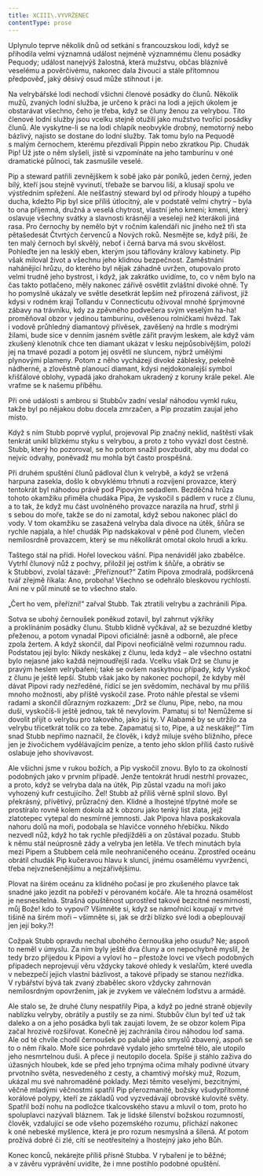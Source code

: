 ```yaml
---
title: XCIII\.VYVRŽENEC
contentType: prose
---
```


  

Uplynulo teprve několik dnů od setkání s francouzskou lodí, když se přihodila velmi významná událost nejméně významnému členu posádky Pequody; událost nanejvýš žalostná, která mužstvu, občas bláznivě veselému a pověrčivému, nakonec dala živoucí a stále přítomnou předpověď, jaký děsivý osud může stihnout i je.

Na velrybářské lodi nechodí všichni členové posádky do člunů. Několik mužů, zvaných lodní služba, je určeno k práci na lodi a jejich úkolem je obstarávat všechno, čeho je třeba, když se čluny ženou za velrybou. Tito členové lodní služby jsou vcelku stejně otužilí jako mužstvo tvořící posádky člunů. Ale vyskytne-li se na lodi chlapík neobvykle drobný, nemotorný nebo bázlivý, najisto se dostane do lodní služby. Tak tomu bylo na Pequodě s malým černochem, kterému přezdívali Pippin nebo zkratkou Pip. Chudák Pip! Už jste o něm slyšeli, jistě si vzpomínáte na jeho tamburínu v oné dramatické půlnoci, tak zasmušile veselé.

Pip a steward patřili zevnějškem k sobě jako pár poníků, jeden černý, jeden bílý, kteří jsou stejně vyvinutí, třebaže se barvou liší, a klusají spolu ve výstředním spřežení. Ale nešťastný steward byl od přírody hloupý a tupého ducha, kdežto Pip byl sice příliš útlocitný, ale v podstatě velmi chytrý – byla to ona příjemná, družná a veselá chytrost, vlastní jeho kmeni; kmeni, který oslavuje všechny svátky a slavnosti krásněji a veseleji než kterákoli jiná rasa. Pro černochy by nemělo být v ročním kalendáři nic jiného než tři sta pětašedesát Čtvrtých červenců a Nových roků. Nesmějte se, když píši, že ten malý černoch byl skvělý, neboť i černá barva má svou skvělost. Pohleďte jen na lesklý eben, kterým jsou táflovány královy kabinety. Pip však miloval život a všechnu jeho klidnou bezpečnost. Zaměstnání nahánějící hrůzu, do kterého byl nějak záhadně uvržen, otupovalo proto velmi trudně jeho bystrost, i když, jak zakrátko uvidíme, to, co v něm bylo na čas takto potlačeno, měly nakonec zářivě osvětlit zvláštní divoké ohně. Ty ho pomyslně ukázaly ve světle desetkrát lepším než přirozená zářivost, jíž kdysi v rodném kraji Tollandu v Connecticutu oživoval mnohé šprýmovné zábavy na trávníku, kdy za zpěvného podvečera svým veselým ha-ha! proměňoval obzor v jedinou tamburínu, ověšenou rolničkami hvězd. Tak i vodově průhledný diamantový přívěsek, zavěšený na hrdle s modrými žilami, bude sice v denním jasném světle zářit pravým leskem, ale když vám zkušený klenotník chce ten diamant ukázat v lesku nejpůsobivějším, položí jej na tmavé pozadí a potom jej osvětlí ne sluncem, nýbrž umělými plynovými plameny. Potom z něho vycházejí divoké záblesky, pekelně nádherné, a zlověstně planoucí diamant, kdysi nejdokonalejší symbol křišťálové oblohy, vypadá jako drahokam ukradený z koruny krále pekel. Ale vraťme se k našemu příběhu.

Při oné události s ambrou si Stubbův zadní veslař náhodou vymkl ruku, takže byl po nějakou dobu docela zmrzačen, a Pip prozatím zaujal jeho místo.

Když s ním Stubb poprvé vyplul, projevoval Pip značný neklid, naštěstí však tenkrát unikl blízkému styku s velrybou, a proto z toho vyvázl dost čestně. Stubb, který ho pozoroval, se ho potom snažil povzbudit, aby mu dodal co nejvíc odvahy, poněvadž mu mohla být často prospěšná.

Při druhém spuštění člunů pádloval člun k velrybě, a když se vržená harpuna zasekla, došlo k obvyklému trhnutí a rozvíjení provazce, který tentokrát byl náhodou právě pod Pipovým sedadlem. Bezděčná hrůza tohoto okamžiku přiměla chudáka Pipa, že vyskočil s pádlem v ruce z člunu, a to tak, že když mu část uvolněného provazce narazila na hruď, strhl ji s sebou do moře, takže se do ní zamotal, když sebou nakonec plácl do vody. V tom okamžiku se zasažená velryba dala divoce na útěk, šňůra se rychle napjala, a hle! chudák Pip nadskakoval v pěně pod člunem, vlečen nemilosrdně provazcem, který se mu několikrát omotal okolo hrudi a krku.

Taštego stál na přídi. Hořel loveckou vášní. Pipa nenáviděl jako zbabělce. Vytrhl člunový nůž z pochvy, přiložil jej ostřím k šňůře, a obrátiv se k Stubbovi, zvolal tázavě: „Přeříznout?“ Zatím Pipova zmodralá, podškrcená tvář zřejmě říkala: Ano, proboha! Všechno se odehrálo bleskovou rychlostí. Ani ne v půl minutě se to všechno stalo.

„Čert ho vem, přeřízni!“ zařval Stubb. Tak ztratili velrybu a zachránili Pipa.

Sotva se ubohý černoušek poněkud zotavil, byl zahrnut výkřiky a proklínáním posádky člunu. Stubb klidně vyčkával, až se bezuzdné kletby přeženou, a potom vynadal Pipovi oficiálně: jasně a odborně, ale přece zpola žertem. A když skončil, dal Pipovi neoficiálně velmi rozumnou radu. Podstatou její bylo: Nikdy neskákej z člunu, leda když – ale všechno ostatní bylo nejasné jako každá nejmoudřejší rada. Vcelku však Drž se člunu je pravým heslem velrybaření; také se ovšem naskytnou případy, kdy Vyskoč z člunu je ještě lepší. Stubb však jako by nakonec pochopil, že kdyby měl dávat Pipovi rady nezředěné, řídící se jen svědomím, nechával by mu příliš mnoho možnosti, aby příště vyskočil zase. Proto náhle přestal se všemi radami a skončil důrazným rozkazem: „Drž se člunu, Pipe, nebo, na mou duši, vyskočíš-li ještě jednou, tak tě nevylovím. Pamatuj si to! Nemůžeme si dovolit přijít o velrybu pro takového, jako jsi ty. V Alabamě by se utržilo za velrybu třicetkrát tolik co za tebe. Zapamatuj si to, Pipe, a už neskákej!“ Tím snad Stubb nepřímo naznačil, že člověk, i když miluje svého bližního, přece jen je živočichem vydělávajícím peníze, a tento jeho sklon příliš často rušivě oslabuje jeho shovívavost.

Ale všichni jsme v rukou božích, a Pip vyskočil znovu. Bylo to za okolností podobných jako v prvním případě. Jenže tentokrát hrudí nestrhl provazec, a proto, když se velryba dala na útěk, Pip zůstal vzadu na moři jako vyhozený kufr cestujícího. Žel! Stubb až příliš věrně splnil slovo. Byl překrásný, přívětivý, průzračný den. Klidné a lhostejné třpytné moře se prostíralo rovně kolem dokola až k obzoru jako tenký list zlata, jejž zlatotepec vytepal do nesmírné jemnosti. Jak Pipova hlava poskakovala nahoru dolů na moři, podobala se hlavičce vonného hřebíčku. Nikdo nezvedl nůž, když ho tak rychle předjížděli a on zůstával pozadu. Stubb k němu stál neúprosně zády a velryba jen letěla. Ve třech minutách byla mezi Pipem a Stubbem celá míle neohraničeného oceánu. Zprostřed oceánu obrátil chudák Pip kučeravou hlavu k slunci, jinému osamělému vyvrženci, třeba nejvznešenějšímu a nejzářivějšímu.

Plovat na širém oceánu za klidného počasí je pro zkušeného plavce tak snadné jako jezdit na pobřeží v pérovaném kočáře. Ale ta hrozná osamělost je nesnesitelná. Strašná opuštěnost uprostřed takové bezcitné nesmírnosti, můj Bože! kdo to vypoví? Všimněte si, když se námořníci koupají v mrtvé tišině na širém moři – všimněte si, jak se drží blízko své lodi a obeplouvají jen její boky.?!

Cožpak Stubb opravdu nechal ubohého černouška jeho osudu? Ne; aspoň to neměl v úmyslu. Za ním byly ještě dva čluny a on nepochybně myslil, že tedy brzo přijedou k Pipovi a vyloví ho – přestože lovci ve všech podobných případech neprojevují věru vždycky takové ohledy k veslařům, které uvedla v nebezpečí jejich vlastní bázlivost, a takové případy se stanou nezřídka. V rybářství bývá tak zvaný zbabělec skoro vždycky zahrnován nemilosrdným opovržením, jak je zvykem ve válečném loďstvu a armádě.

Ale stalo se, že druhé čluny nespatřily Pipa, a když po jedné straně objevily nablízku velryby, obrátily a pustily se za nimi. Stubbův člun byl teď už tak daleko a on a jeho posádka byli tak zaujati lovem, že se obzor kolem Pipa začal hrozivě rozšiřovat. Konečně jej zachránila čirou náhodou loď sama. Ale od té chvíle chodil černoušek po palubě jako smyslů zbavený, aspoň se to o něm říkalo. Moře sice pohrdavě vydalo jeho smrtelné tělo, ale utopilo jeho nesmrtelnou duši. A přece ji neutopilo docela. Spíše ji stáhlo zaživa do úžasných hloubek, kde se před jeho trpnýma očima míhaly podivné útvary prvotního světa, nesvedeného z cesty, a chamtivý mořský muž, Rozum, ukázal mu své nahromaděné poklady. Mezi těmito veselými, bezcitnými, věčně mladými věčnostmi spatřil Pip přerozmanité, božsky všudypřítomné korálové polypy, kteří ze základů vod vyzvedávají obrovské kulovité světy. Spatřil boží nohu na podložce tkalcovského stavu a mluvil o tom, proto ho spoluplavci nazývali bláznem. Tak je lidské šílenství božskou rozumností, člověk, vzdalující se ode všeho pozemského rozumu, přichází nakonec k oné nebeské myšlence, která je pro rozum nesmyslná a šílená. Ať potom prožívá dobré či zlé, cítí se neotřesitelný a lhostejný jako jeho Bůh.

Konec konců, nekárejte příliš přísně Stubba. V rybaření je to běžné; a v závěru vyprávění uvidíte, že i mne postihlo podobné opuštění.
